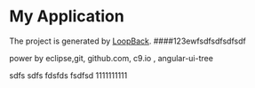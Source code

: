 # My Application

The project is generated by [LoopBack](http://loopback.io).
####123ewfsdfsdfsdfsdf

power by eclipse,git, github.com, c9.io , angular-ui-tree

sdfs sdfs fdsfds fsdfsd
1111111111